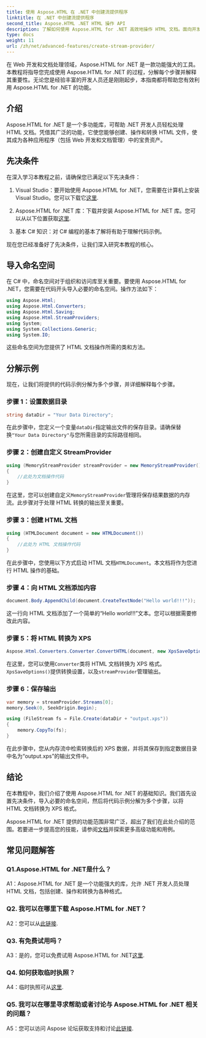 ```yaml
---
title: 使用 Aspose.HTML 在 .NET 中创建流提供程序
linktitle: 在 .NET 中创建流提供程序
second_title: Aspose.HTML .NET HTML 操作 API
description: 了解如何使用 Aspose.HTML for .NET 高效地操作 HTML 文档。面向开发人员的分步教程。
type: docs
weight: 11
url: /zh/net/advanced-features/create-stream-provider/
---
```

在 Web 开发和文档处理领域，Aspose.HTML for .NET 是一款功能强大的工具。本教程将指导您完成使用 Aspose.HTML for .NET 的过程，分解每个步骤并解释其重要性。无论您是经验丰富的开发人员还是刚刚起步，本指南都将帮助您有效利用 Aspose.HTML for .NET 的功能。

## 介绍

Aspose.HTML for .NET 是一个多功能库，可帮助 .NET 开发人员轻松处理 HTML 文档。凭借其广泛的功能，它使您能够创建、操作和转换 HTML 文件，使其成为各种应用程序（包括 Web 开发和文档管理）中的宝贵资产。

## 先决条件

在深入学习本教程之前，请确保您已满足以下先决条件：

1.  Visual Studio：要开始使用 Aspose.HTML for .NET，您需要在计算机上安装 Visual Studio。您可以下载它[这里](https://visualstudio.microsoft.com/).

2. Aspose.HTML for .NET 库：下载并安装 Aspose.HTML for .NET 库。您可以从以下位置获取[这里](https://releases.aspose.com/html/net/).

3. 基本 C# 知识：对 C# 编程的基本了解将有助于理解代码示例。

现在您已经准备好了先决条件，让我们深入研究本教程的核心。

## 导入命名空间

在 C# 中，命名空间对于组织和访问库至关重要。要使用 Aspose.HTML for .NET，您需要在代码开头导入必要的命名空间。操作方法如下：

```csharp
using Aspose.Html;
using Aspose.Html.Converters;
using Aspose.Html.Saving;
using Aspose.Html.StreamProviders;
using System;
using System.Collections.Generic;
using System.IO;
```

这些命名空间为您提供了 HTML 文档操作所需的类和方法。

## 分解示例

现在，让我们将提供的代码示例分解为多个步骤，并详细解释每个步骤。

### 步骤 1：设置数据目录

```csharp
string dataDir = "Your Data Directory";
```

在此步骤中，您定义一个变量`dataDir`指定输出文件的保存目录。请确保替换`"Your Data Directory"`与您所需目录的实际路径相同。

### 步骤 2：创建自定义 StreamProvider

```csharp
using (MemoryStreamProvider streamProvider = new MemoryStreamProvider())
{
    //此处为文档操作代码
}
```

在这里，您可以创建自定义`MemoryStreamProvider`管理将保存结果数据的内存流。此步骤对于处理 HTML 转换的输出至关重要。

### 步骤 3：创建 HTML 文档

```csharp
using (HTMLDocument document = new HTMLDocument())
{
    //此处为 HTML 文档操作代码
}
```

在此步骤中，您使用以下方式启动 HTML 文档`HTMLDocument`。本文档将作为您进行 HTML 操作的基础。

### 步骤 4：向 HTML 文档添加内容

```csharp
document.Body.AppendChild(document.CreateTextNode("Hello world!!!"));
```

这一行向 HTML 文档添加了一个简单的“Hello world!!!”文本。您可以根据需要修改此内容。

### 步骤 5：将 HTML 转换为 XPS

```csharp
Aspose.Html.Converters.Converter.ConvertHTML(document, new XpsSaveOptions(), streamProvider);
```

在这里，您可以使用`Converter`类将 HTML 文档转换为 XPS 格式。`XpsSaveOptions()`提供转换设置，以及`streamProvider`管理输出。

### 步骤 6：保存输出

```csharp
var memory = streamProvider.Streams[0];
memory.Seek(0, SeekOrigin.Begin);

using (FileStream fs = File.Create(dataDir + "output.xps"))
{
    memory.CopyTo(fs);
}
```

在此步骤中，您从内存流中检索转换后的 XPS 数据，并将其保存到指定数据目录中名为“output.xps”的输出文件中。

## 结论

在本教程中，我们介绍了使用 Aspose.HTML for .NET 的基础知识。我们首先设置先决条件，导入必要的命名空间，然后将代码示例分解为多个步骤，以将 HTML 文档转换为 XPS 格式。

 Aspose.HTML for .NET 提供的功能范围非常广泛，超出了我们在此处介绍的范围。若要进一步提高您的技能，请参阅[文档](https://reference.aspose.com/html/net/)并探索更多高级功能和用例。

## 常见问题解答

### Q1.Aspose.HTML for .NET是什么？

A1：Aspose.HTML for .NET 是一个功能强大的库，允许 .NET 开发人员处理 HTML 文档，包括创建、操作和转换为各种格式。

### Q2. 我可以在哪里下载 Aspose.HTML for .NET？

 A2：您可以从[此链接](https://releases.aspose.com/html/net/).

### Q3. 有免费试用吗？

 A3：是的，您可以免费试用 Aspose.HTML for .NET[这里](https://releases.aspose.com/).

### Q4. 如何获取临时执照？

 A4：临时执照可从[这里](https://purchase.aspose.com/temporary-license/).

### Q5. 我可以在哪里寻求帮助或者讨论与 Aspose.HTML for .NET 相关的问题？

 A5：您可以访问 Aspose 论坛获取支持和讨论[此链接](https://forum.aspose.com/).
